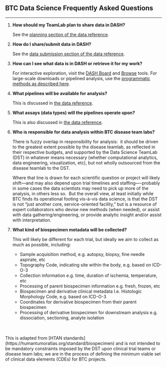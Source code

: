 
<style>
   .navbar, .bs-sidebar { display: none; }
</style>

## BTC Data Science Frequently Asked Questions
<hr>

1. **How should my TeamLab plan to share data in DASH?**

	See the [planning section of the data reference](index.md#planning-for-data-sharing).

2. **How do I share/submit data in DASH?**

	See the [data submission section of the data reference](index.md#submitting-data).

3. **How can I see what data is in DASH or retrieve it for my work?**

    For interactive exploration, visit the [DASH Board](https://board.breakthroughcancer.org)
	and [Browse](https://data.breakthroughcancer.org) tools.  For large-scale downloads or
	pipelined analysis, use the [programmatic methods as described here](index.md#accessing-data).

4. **What pipelines will be available for analysis?**

    This is discussed in [the data reference](index.md#analysis-and-pipelines).

5. **What assays (data types) will the pipelines operate upon?**

    This is also discussed in [the data reference](index.md#analysis-and-pipelines).

6. **Who is responsible for data analysis within BTC disease team labs?**

    There is fuzzy overlap in responsibility for analysis:  it should be driven to the greatest extent possible by the
    disease teamlab, as reflected in their respective budgets, and supported by the Data Science TeamLab (DST)
	in whatever means necessary (whether computational analytics, data engineering, visualization, etc), but not
	wholly outsourced from the disease teamlab to the DST.

    Where that line is drawn for each scientific question or project will likely shift—and may also depend upon
	trial timelines and staffing—-probably in some cases the data scientists may need to pick up more of the
	analysis, in others less so.  But the overall view, at least initially while BTC finds its operational
	footing vis-à-vis data science, is that the DST is not “just another core, service-oriented facility,” but
	is a resource of expert collaborators who devise new methods (when needed), or assist with data
	gathering/engineering, or provide analytic insight and/or assist with interpretation.

7. **What kind of biospecimen metadata will be collected?**

     This will likely be different for each trial, but ideally we aim to collect as much as possible, including:

    - Sample acquisition method, e.g. autopsy, biopsy, fine needle aspirate, etc
    - Topography Code, indicating site within the body, e.g. based on ICD-O-3
    - Collection information e.g. time, duration of ischemia, temperature, etc
    - Processing of parent biospecimen information e.g. fresh, frozen, etc
    - Biospecimen and derivative clinical metadata I.e. Histologic Morphology Code, e.g. based on ICD-O-3
    - Coordinates for derivative biospecimen from their parent biospecimen
    - Processing of derivative biospecimen for downstream analysis e.g. dissociation, sectioning, analyte isolation 
<br>
<br>
     This is adapted from [HTAN standards](https://humantumoratlas.org/standard/biospecimen) and is not intended
	 to be mandatory constraints imposed by the DST upon clinical trial teams or disease team labs; we are in the
	 process of defining the minimum viable set of clinical data elements (CDEs) for BTC projects.

